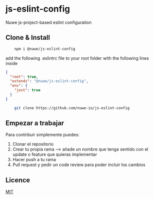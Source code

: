 # js-eslint-config

Nuwe js-project-based eslint configuration

## Clone & Install

```sh
    npm i @nuwe/js-eslint-config
```

add the following .eslintrc file to your root folder with the following lines inside

```json
{
  "root": true,
  "extends": "@nuwe/js-eslint-config",
  "env": {
    "jest": true
  }
}
```


```sh
    git clone https://github.com/nuwe-io/js-eslint-config
```

## Empezar a trabajar

Para contribuir simplemente puedes:

1. Clonar el repositorio
2. Crear tu propia rama --> añade un nombre que tenga sentido con el update o feature que quieras implementar
3. Hacer push  a tu rama
4. Pull request y pedir un code review para poder incluir los cambios


## Licence 
[MIT](https://opensource.org/licenses/MIT)